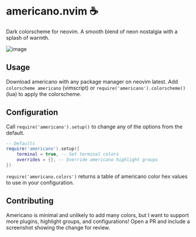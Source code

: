 # americano.nvim :coffee:

Dark colorscheme for neovim. A smooth blend of neon nostalgia with a splash of warmth.

![image](https://github.com/user-attachments/assets/c939f718-e683-4872-81a8-ebb2ee7f1042)

## Usage

Download americano with any package manager on neovim latest.
Add `colorscheme americano` (vimscript) or `require('americano').colorscheme()` (lua) to apply the colorscheme.

## Configuration

Call `require('americano').setup()` to change any of the options from the default.

```lua
-- Defaults
require('americano').setup({
    terminal = true, -- Set terminal colors
    overrides = {}, -- Override americano highlight groups
})
```

`require('americano.colors')` returns a table of americano color hex values to use in your configuration.

## Contributing

Americano is minimal and unlikely to add many colors, but I want to support more plugins, highlight groups, and configurations! 
Open a PR and include a screenshot showing the change for review. 
